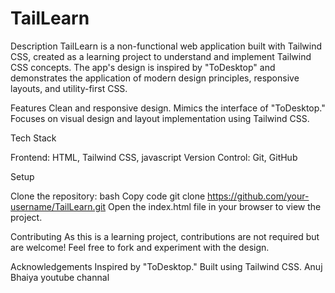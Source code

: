 # TailLearn

Description
TailLearn is a non-functional web application built with Tailwind CSS, created as a learning project to understand and implement Tailwind CSS concepts. The app's design is inspired by "ToDesktop" and demonstrates the application of modern design principles, responsive layouts, and utility-first CSS.

Features
Clean and responsive design.
Mimics the interface of "ToDesktop."
Focuses on visual design and layout implementation using Tailwind CSS.

Tech Stack

Frontend: HTML, Tailwind CSS, javascript
Version Control: Git, GitHub

Setup

Clone the repository:
bash
Copy code
git clone https://github.com/your-username/TailLearn.git
Open the index.html file in your browser to view the project.

Contributing
As this is a learning project, contributions are not required but are welcome! Feel free to fork and experiment with the design.

Acknowledgements
Inspired by "ToDesktop."
Built using Tailwind CSS.
Anuj Bhaiya youtube channal

